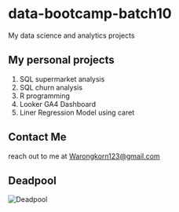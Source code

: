 # data-bootcamp-batch10
My data science and analytics projects

## My personal projects

1. SQL supermarket analysis
2. SQL churn analysis
3. R programming
4. Looker GA4 Dashboard
5. Liner Regression Model using caret

## Contact Me
reach out to me at Warongkorn123@gmail.com

## Deadpool
![Deadpool](https://variety.com/wp-content/uploads/2024/07/MCDDEAN_WD034.jpg)
